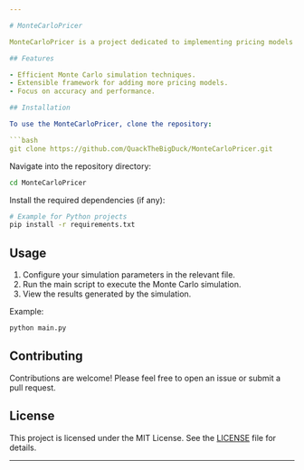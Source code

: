 ```yaml
---

# MonteCarloPricer

MonteCarloPricer is a project dedicated to implementing pricing models using Monte Carlo simulations. This repository includes tools and algorithms for financial modeling and option pricing.

## Features

- Efficient Monte Carlo simulation techniques.
- Extensible framework for adding more pricing models.
- Focus on accuracy and performance.

## Installation

To use the MonteCarloPricer, clone the repository:

```bash
git clone https://github.com/QuackTheBigDuck/MonteCarloPricer.git
```

Navigate into the repository directory:

```bash
cd MonteCarloPricer
```

Install the required dependencies (if any):

```bash
# Example for Python projects
pip install -r requirements.txt
```

## Usage

1. Configure your simulation parameters in the relevant file.
2. Run the main script to execute the Monte Carlo simulation.
3. View the results generated by the simulation.

Example:

```bash
python main.py
```

## Contributing

Contributions are welcome! Please feel free to open an issue or submit a pull request.

## License

This project is licensed under the MIT License. See the [LICENSE](LICENSE) file for details.

---
```

